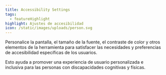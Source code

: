 ```yaml
---
title: Accessibility Settings
tags:
  - featureHighlight
highlight: Ajustes de accesibilidad
icon: /static/images/uploads/person.svg
---
```

Personalice la pantalla, el tamaño de la fuente, el contraste de color y otros elementos de la herramienta para satisfacer las necesidades y preferencias de accesibilidad específicas de los usuarios.

Esto ayuda a promover una experiencia de usuario personalizada e inclusiva para las personas con discapacidades cognitivas y físicas.